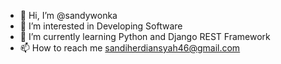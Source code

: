 - 👋 Hi, I’m @sandywonka
- 👀 I’m interested in Developing Software
- 🌱 I’m currently learning Python and Django REST Framework
- 📫 How to reach me sandiherdiansyah46@gmail.com

<!---
sandywonka/sandywonka is a ✨ special ✨ repository because its `README.md` (this file) appears on your GitHub profile.
You can click the Preview link to take a look at your changes.
--->
